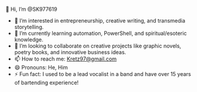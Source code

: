 👋 Hi, I’m @SK977619  
- 👀 I’m interested in entrepreneurship, creative writing, and transmedia storytelling.  
- 🌱 I’m currently learning automation, PowerShell, and spiritual/esoteric knowledge.  
- 💞️ I’m looking to collaborate on creative projects like graphic novels, poetry books, and innovative business ideas.  
- 📫 How to reach me: Kretz97@gmail.com  
- 😄 Pronouns: He, Him  
- ⚡ Fun fact: I used to be a lead vocalist in a band and have over 15 years of bartending experience!  

<!---
SK977619/SK977619 is a ✨ special ✨ repository because its `README.md` (this file) appears on your GitHub profile.
You can click the Preview link to take a look at your changes.
--->
